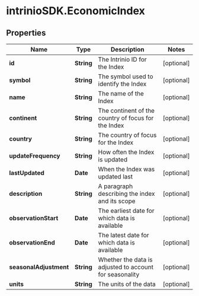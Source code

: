 # intrinioSDK.EconomicIndex

## Properties
Name | Type | Description | Notes
------------ | ------------- | ------------- | -------------
**id** | **String** | The Intrinio ID for the Index | [optional] 
**symbol** | **String** | The symbol used to identify the Index | [optional] 
**name** | **String** | The name of the Index | [optional] 
**continent** | **String** | The continent of the country of focus for the Index | [optional] 
**country** | **String** | The country of focus for the Index | [optional] 
**updateFrequency** | **String** | How often the Index is updated | [optional] 
**lastUpdated** | **Date** | When the Index was updated last | [optional] 
**description** | **String** | A paragraph describing the index and its scope | [optional] 
**observationStart** | **Date** | The earliest date for which data is available | [optional] 
**observationEnd** | **Date** | The latest date for which data is available | [optional] 
**seasonalAdjustment** | **String** | Whether the data is adjusted to account for seasonality | [optional] 
**units** | **String** | The units of the data | [optional] 


